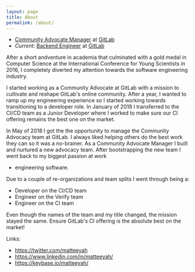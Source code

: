 ```yaml
---
layout: page
title: About
permalink: /about/
---
```


- [Community Advocate Manager](https://about.gitlab.com/job-families/marketing/community-advocate/)
at [GitLab](https://about.gitlab.com)
- *Current*: [Backend Engineer](https://about.gitlab.com/job-families/engineering/backend-engineer/)
at [GitLab](https://about.gitlab.com)

After a short andventure in academia that culminated with a gold medal in
Computer Science at the International Conference for Young Scientists in 2016, I
completely diverted my attention towards the software engineering industry.

I started working as a Community Advocate at GitLab with a mission to cultivate
and reshape GitLab's online community. After a year, I wanted to ramp up my
engineering experience so I started working towards transitioning to a developer
role. In January of 2018 I transferred to the CI/CD team as a Junior Developer
where I worked to make sure our CI offering remains the best one on the market.

In May of 2018 I got the the opportunity to manage the Community Advocacy team
at GitLab. I always liked helping others do the best work they can so it was a
no-brainer. As a Community Advocate Manager I built and nurtured a new advocacy
team. After bootstrapping the new team I went back to my biggest passion at work
- engineering software.

Due to a couple of re-organizations and team splits I went through being a:
- Developer on the CI/CD team
- Engineer on the Verify team
- Engineer on the CI team

Even though the names of the team and my title changed, the mission stayed the
same. Ensure GitLab's CI offering is the absolute best on the market!

Links:
* <https://twitter.com/matteeyah>
* <https://www.linkedin.com/in/matteeyah/>
* <https://keybase.io/matteeyah/>
